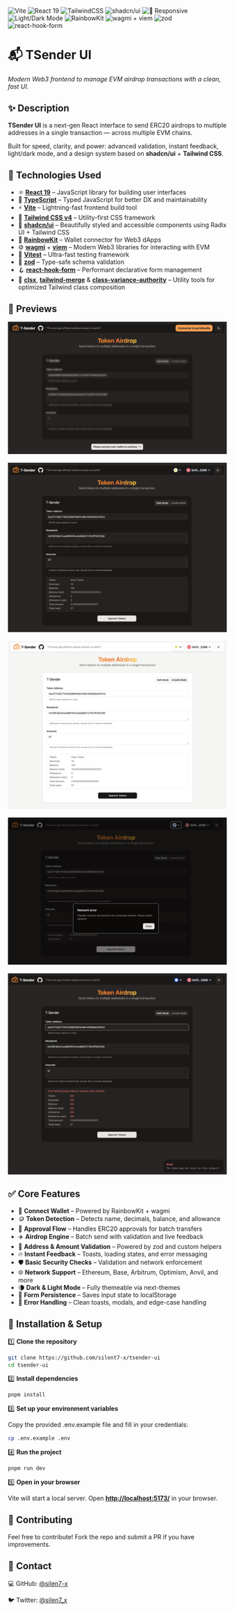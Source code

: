 ![Vite](https://img.shields.io/badge/Vite-%23646CFF.svg?logo=vite&logoColor=white)
![React 19](https://img.shields.io/badge/React-19-blue?logo=react&logoColor=white)
![TailwindCSS](https://img.shields.io/badge/Tailwind_CSS-38B2AC?logo=tailwind-css&logoColor=white)
![shadcn/ui](https://img.shields.io/badge/shadcn%2Fui-components-indigo?logo=radix&logoColor=white)
![📱 Responsive](https://img.shields.io/badge/%F0%9F%93%B1%20Responsive-Yes-47C272)
![Light/Dark Mode](https://img.shields.io/badge/Theme-Light%2FDark-8F8F8F?logo=css3&logoColor=white)
![RainbowKit](https://img.shields.io/badge/RainbowKit-Web3-purple?logo=walletconnect&logoColor=white)
![wagmi + viem](https://img.shields.io/badge/Wagmi%20%2B%20Viem-Web3-cyan?logo=polkadot&logoColor=white)
![zod](https://img.shields.io/badge/zod-validation-red?logo=Zod&logoColor=white)
![react-hook-form](https://img.shields.io/badge/react--hook--form-forms-orange?logo=react&logoColor=white)

# 📬 TSender UI

_Modern Web3 frontend to manage EVM airdrop transactions with a clean, fast UI._

## ✨ Description

**TSender UI** is a next-gen React interface to send ERC20 airdrops to multiple addresses in a single transaction — across multiple EVM chains.

Built for speed, clarity, and power: advanced validation, instant feedback, light/dark mode, and a design system based on **shadcn/ui** + **Tailwind CSS**.

## 🎨 Technologies Used

- ⚛️ **[React 19](https://react.dev/)** – JavaScript library for building user interfaces
- 🧠 **[TypeScript](https://www.typescriptlang.org/)** – Typed JavaScript for better DX and maintainability
- ⚡ **[Vite](https://vitejs.dev/)** – Lightning-fast frontend build tool
- 💨 **[Tailwind CSS v4](https://tailwindcss.com/)** – Utility-first CSS framework
- 🎨 **[shadcn/ui](https://ui.shadcn.dev/)** – Beautifully styled and accessible components using Radix UI + Tailwind CSS
- 🦄 **[RainbowKit](https://www.rainbowkit.com/)** – Wallet connector for Web3 dApps
- ⚙️ **[wagmi](https://wagmi.sh/)** + **[viem](https://viem.sh/)** – Modern Web3 libraries for interacting with EVM
- 🧪 **[Vitest](https://vitest.dev/)** – Ultra-fast testing framework
- 📏 **[zod](https://zod.dev/)** – Type-safe schema validation
- 🪝 **[react-hook-form](https://react-hook-form.com/)** – Performant declarative form management
- 🧱 **[clsx](https://github.com/lukeed/clsx)**, **[tailwind-merge](https://github.com/dcastil/tailwind-merge)** & **[class-variance-authority](https://cva.style/)** – Utility tools for optimized Tailwind class composition

## 📸 Previews

<p align="center">
  <img src="previews/landingPage.png" alt="TSender landing page" >
  &nbsp;&nbsp;
  <img src="previews/darkMode.png" alt="TSender dark mode preview" >
  &nbsp;&nbsp;
  <img src="previews/lightMode.png" alt="TSender light mode preview" >
  &nbsp;&nbsp;
  <img src="previews/networkError.png" alt="TSender error state preview" >
  &nbsp;&nbsp;
  <img src="previews/wrongNetwork.png" alt="TSender error state preview" >
</p>

## ✅ Core Features

- 🔐 **Connect Wallet** – Powered by RainbowKit + wagmi
- 🪙 **Token Detection** – Detects name, decimals, balance, and allowance
- 🧾 **Approval Flow** – Handles ERC20 approvals for batch transfers
- ✈️ **Airdrop Engine** – Batch send with validation and live feedback
- 🧮 **Address & Amount Validation** – Powered by zod and custom helpers
- 🔥 **Instant Feedback** – Toasts, loading states, and error messaging
- 🛡️ **Basic Security Checks** – Validation and network enforcement
- 🌐 **Network Support** – Ethereum, Base, Arbitrum, Optimism, Anvil, and more
- 🌘 **Dark & Light Mode** – Fully themeable via next-themes
- 💾 **Form Persistence** – Saves input state to localStorage
- 🚨 **Error Handling** – Clean toasts, modals, and edge-case handling

## 🔧 Installation & Setup

1️⃣ **Clone the repository**

```sh
git clone https://github.com/silent7-x/tsender-ui
cd tsender-ui
```

2️⃣ **Install dependencies**

```sh
pnpm install
```

3️⃣ **Set up your environment variables**

Copy the provided .env.example file and fill in your credentials:

```sh
cp .env.example .env
```

4️⃣ **Run the project**

```sh
pnpm run dev
```

5️⃣ **Open in your browser**

Vite will start a local server. Open **[http://localhost:5173/](http://localhost:5173/)** in your browser.

## 🌟 Contributing

Feel free to contribute! Fork the repo and submit a PR if you have improvements.

## 📩 Contact

💻 GitHub: [@silen7-x](https://github.com/silent7-x)

🐦 Twitter: [@silen7_x](https://x.com/silen7_x)
